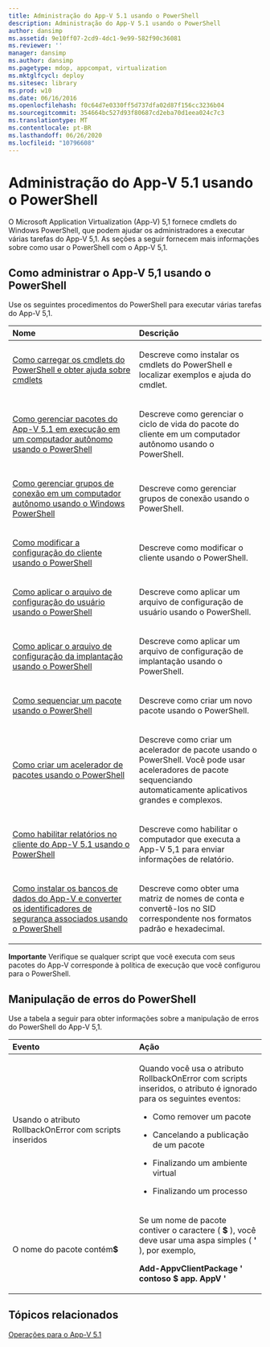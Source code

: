 ```yaml
---
title: Administração do App-V 5.1 usando o PowerShell
description: Administração do App-V 5.1 usando o PowerShell
author: dansimp
ms.assetid: 9e10ff07-2cd9-4dc1-9e99-582f90c36081
ms.reviewer: ''
manager: dansimp
ms.author: dansimp
ms.pagetype: mdop, appcompat, virtualization
ms.mktglfcycl: deploy
ms.sitesec: library
ms.prod: w10
ms.date: 06/16/2016
ms.openlocfilehash: f0c64d7e0330ff5d737dfa02d87f156cc3236b04
ms.sourcegitcommit: 354664bc527d93f80687cd2eba70d1eea024c7c3
ms.translationtype: MT
ms.contentlocale: pt-BR
ms.lasthandoff: 06/26/2020
ms.locfileid: "10796608"
---
```

# Administração do App-V 5.1 usando o PowerShell


O Microsoft Application Virtualization (App-V) 5,1 fornece cmdlets do Windows PowerShell, que podem ajudar os administradores a executar várias tarefas do App-V 5,1. As seções a seguir fornecem mais informações sobre como usar o PowerShell com o App-V 5,1.

## Como administrar o App-V 5,1 usando o PowerShell


Use os seguintes procedimentos do PowerShell para executar várias tarefas do App-V 5,1.

<table>
<colgroup>
<col width="50%" />
<col width="50%" />
</colgroup>
<thead>
<tr class="header">
<th align="left">Nome</th>
<th align="left">Descrição</th>
</tr>
</thead>
<tbody>
<tr class="odd">
<td align="left"><p><a href="how-to-load-the-powershell-cmdlets-and-get-cmdlet-help-51.md" data-raw-source="[How to Load the PowerShell Cmdlets and Get Cmdlet Help](how-to-load-the-powershell-cmdlets-and-get-cmdlet-help-51.md)">Como carregar os cmdlets do PowerShell e obter ajuda sobre cmdlets</a></p></td>
<td align="left"><p>Descreve como instalar os cmdlets do PowerShell e localizar exemplos e ajuda do cmdlet.</p></td>
</tr>
<tr class="even">
<td align="left"><p><a href="how-to-manage-app-v-51-packages-running-on-a-stand-alone-computer-by-using-powershell.md" data-raw-source="[How to Manage App-V 5.1 Packages Running on a Stand-Alone Computer by Using PowerShell](how-to-manage-app-v-51-packages-running-on-a-stand-alone-computer-by-using-powershell.md)">Como gerenciar pacotes do App-V 5.1 em execução em um computador autônomo usando o PowerShell</a></p></td>
<td align="left"><p>Descreve como gerenciar o ciclo de vida do pacote do cliente em um computador autônomo usando o PowerShell.</p></td>
</tr>
<tr class="odd">
<td align="left"><p><a href="how-to-manage-connection-groups-on-a-stand-alone-computer-by-using-powershell51.md" data-raw-source="[How to Manage Connection Groups on a Stand-alone Computer by Using PowerShell](how-to-manage-connection-groups-on-a-stand-alone-computer-by-using-powershell51.md)">Como gerenciar grupos de conexão em um computador autônomo usando o Windows PowerShell</a></p></td>
<td align="left"><p>Descreve como gerenciar grupos de conexão usando o PowerShell.</p></td>
</tr>
<tr class="even">
<td align="left"><p><a href="how-to-modify-client-configuration-by-using-powershell51.md" data-raw-source="[How to Modify Client Configuration by Using PowerShell](how-to-modify-client-configuration-by-using-powershell51.md)">Como modificar a configuração do cliente usando o PowerShell</a></p></td>
<td align="left"><p>Descreve como modificar o cliente usando o PowerShell.</p></td>
</tr>
<tr class="odd">
<td align="left"><p><a href="how-to-apply-the-user-configuration-file-by-using-powershell51.md" data-raw-source="[How to Apply the User Configuration File by Using PowerShell](how-to-apply-the-user-configuration-file-by-using-powershell51.md)">Como aplicar o arquivo de configuração do usuário usando o PowerShell</a></p></td>
<td align="left"><p>Descreve como aplicar um arquivo de configuração de usuário usando o PowerShell.</p></td>
</tr>
<tr class="even">
<td align="left"><p><a href="how-to-apply-the-deployment-configuration-file-by-using-powershell51.md" data-raw-source="[How to Apply the Deployment Configuration File by Using PowerShell](how-to-apply-the-deployment-configuration-file-by-using-powershell51.md)">Como aplicar o arquivo de configuração da implantação usando o PowerShell</a></p></td>
<td align="left"><p>Descreve como aplicar um arquivo de configuração de implantação usando o PowerShell.</p></td>
</tr>
<tr class="odd">
<td align="left"><p><a href="how-to-sequence-a-package--by-using-powershell-51.md" data-raw-source="[How to Sequence a Package by Using PowerShell](how-to-sequence-a-package--by-using-powershell-51.md)">Como sequenciar um pacote usando o PowerShell</a></p></td>
<td align="left"><p>Descreve como criar um novo pacote usando o PowerShell.</p></td>
</tr>
<tr class="even">
<td align="left"><p><a href="how-to-create-a-package-accelerator-by-using-powershell51.md" data-raw-source="[How to Create a Package Accelerator by Using PowerShell](how-to-create-a-package-accelerator-by-using-powershell51.md)">Como criar um acelerador de pacotes usando o PowerShell</a></p></td>
<td align="left"><p>Descreve como criar um acelerador de pacote usando o PowerShell. Você pode usar aceleradores de pacote sequenciando automaticamente aplicativos grandes e complexos.</p></td>
</tr>
<tr class="odd">
<td align="left"><p><a href="how-to-enable-reporting-on-the-app-v-51-client-by-using-powershell.md" data-raw-source="[How to Enable Reporting on the App-V 5.1 Client by Using PowerShell](how-to-enable-reporting-on-the-app-v-51-client-by-using-powershell.md)">Como habilitar relatórios no cliente do App-V 5.1 usando o PowerShell</a></p></td>
<td align="left"><p>Descreve como habilitar o computador que executa a App-V 5,1 para enviar informações de relatório.</p></td>
</tr>
<tr class="even">
<td align="left"><p><a href="how-to-install-the-app-v-databases-and-convert-the-associated-security-identifiers--by-using-powershell51.md" data-raw-source="[How to Install the App-V Databases and Convert the Associated Security Identifiers by Using PowerShell](how-to-install-the-app-v-databases-and-convert-the-associated-security-identifiers--by-using-powershell51.md)">Como instalar os bancos de dados do App-V e converter os identificadores de segurança associados usando o PowerShell</a></p></td>
<td align="left"><p>Descreve como obter uma matriz de nomes de conta e convertê-los no SID correspondente nos formatos padrão e hexadecimal.</p></td>
</tr>
</tbody>
</table>

 

**Importante**  Verifique se qualquer script que você executa com seus pacotes do App-V corresponde à política de execução que você configurou para o PowerShell.

 

## Manipulação de erros do PowerShell


Use a tabela a seguir para obter informações sobre a manipulação de erros do PowerShell do App-V 5,1.

<table>
<colgroup>
<col width="50%" />
<col width="50%" />
</colgroup>
<thead>
<tr class="header">
<th align="left">Evento</th>
<th align="left">Ação</th>
</tr>
</thead>
<tbody>
<tr class="odd">
<td align="left"><p>Usando o atributo RollbackOnError com scripts inseridos</p></td>
<td align="left"><p>Quando você usa o <strong> </strong> atributo RollbackOnError com scripts inseridos, o atributo é ignorado para os seguintes eventos:</p>
<ul>
<li><p>Como remover um pacote</p></li>
<li><p>Cancelando a publicação de um pacote</p></li>
<li><p>Finalizando um ambiente virtual</p></li>
<li><p>Finalizando um processo</p></li>
</ul></td>
</tr>
<tr class="even">
<td align="left"><p>O nome do pacote contém<strong>$</strong></p></td>
<td align="left"><p>Se um nome de pacote contiver o caractere ( <strong> $ </strong> ), você deve usar uma aspa simples ( <strong> ' </strong> ), por exemplo,</p>
<p><strong>Add-AppvClientPackage ' contoso $ app. AppV '</strong></p></td>
</tr>
</tbody>
</table>

 






## Tópicos relacionados


[Operações para o App-V 5.1](operations-for-app-v-51.md)

 

 





